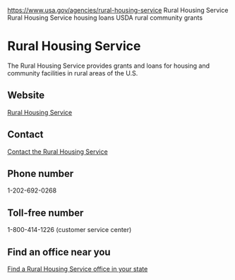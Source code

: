 

https://www.usa.gov/agencies/rural-housing-service
Rural Housing Service
Rural Housing Service housing loans
USDA rural community grants

Rural Housing Service
=====================

The Rural Housing Service provides grants and loans for housing and community facilities in rural areas of the U.S.

Website
-------

[Rural Housing Service](https://www.rd.usda.gov/about-rd/agencies/rural-housing-service)

Contact
-------

[Contact the Rural Housing Service](https://www.rd.usda.gov/contact-us/national-office/rhs)

Phone number
------------

1-202-692-0268

Toll-free number
----------------

1-800-414-1226 (customer service center)

Find an office near you
-----------------------

[Find a Rural Housing Service office in your state](https://www.rd.usda.gov/contact-us/state-offices)
